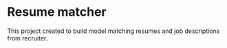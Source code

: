 # Resume matcher

This project created to build model matching resumes and job descriptions from recruiter.